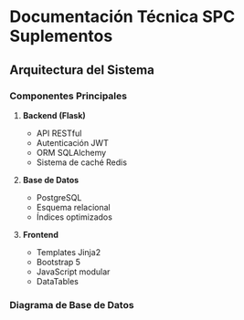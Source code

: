 # Documentación Técnica SPC Suplementos

## Arquitectura del Sistema

### Componentes Principales

1. **Backend (Flask)**
   - API RESTful
   - Autenticación JWT
   - ORM SQLAlchemy
   - Sistema de caché Redis

2. **Base de Datos**
   - PostgreSQL
   - Esquema relacional
   - Índices optimizados

3. **Frontend**
   - Templates Jinja2
   - Bootstrap 5
   - JavaScript modular
   - DataTables

### Diagrama de Base de Datos 